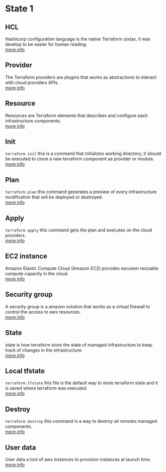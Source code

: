 # State 1
## HCL
Hashicorp configuration language is the native Terraform sixtax, it was develop to be easier for human reading.  
[more info](https://www.terraform.io/docs/language/syntax/configuration.html)
## Provider
The Terraform providers are plugins that works as abstractions to interact with cloud providers APIs.  
[more info](https://www.terraform.io/docs/language/providers/index.html)
## Resource
Resources are Terraform elements that describes and configure each infrastructure components.  
[more info](https://www.terraform.io/docs/language/resources/index.html)
## Init
`terraform init` this is a command that initializes working directory, it should be executed to clone a new terraform component as provider or module.  
[more info](https://www.terraform.io/docs/cli/commands/init.html)
## Plan
`terraform plan` this command generates a preview of every infrastructure modification that will be deployed or destroyed.  
[more info](https://www.terraform.io/docs/cli/commands/plan.html)
## Apply
`terraform apply` this command gets the plan and executes on the cloud providers.  
[more info](https://www.terraform.io/docs/cli/commands/apply.html)
## EC2 instance
Amazon Elastic Compute Cloud (Amazon EC2) provides securem resizable compute capacity in the cloud.  
[more info](https://aws.amazon.com/ec2/?did=ft_card&trk=ft_card&ec2-whats-new.sort-by=item.additionalFields.postDateTime&ec2-whats-new.sort-order=desc)
## Security group
A security group is a amazon solution that works as a virtual firewall to control the access to aws resources.  
[more info](https://docs.aws.amazon.com/vpc/latest/userguide/VPC_SecurityGroups.html)
## State
state is how terraform store the state of managed infrastructure to keep track of changes in the infrastructure.  
[more info](https://www.terraform.io/docs/language/state/index.html)
## Local tfstate
`terraform.tfstate` this file is the default way to store terraform state and it is saved where terraform was executed.  
[more info](https://www.terraform.io/docs/language/settings/backends/local.html)
## Destroy
`terraform destroy` this command is a way to destroy all remotes managed components.  
[more info](https://www.terraform.io/docs/cli/commands/destroy.html)
## User data
User data a tool of aws instances to provision instances at launch time.  
[more info](https://docs.aws.amazon.com/es_es/AWSEC2/latest/UserGuide/user-data.html)
